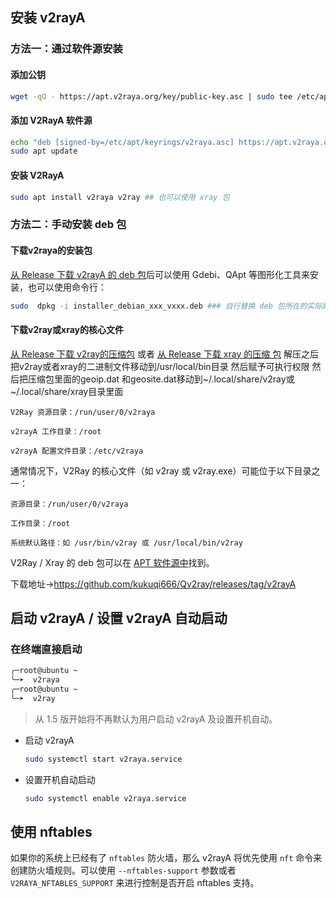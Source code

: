 
## 安装 v2rayA

### 方法一：通过软件源安装

#### 添加公钥

```bash
wget -qO - https://apt.v2raya.org/key/public-key.asc | sudo tee /etc/apt/keyrings/v2raya.asc
```

#### 添加 V2RayA 软件源

```bash
echo "deb [signed-by=/etc/apt/keyrings/v2raya.asc] https://apt.v2raya.org/ v2raya main" | sudo tee /etc/apt/sources.list.d/v2raya.list
sudo apt update
```

#### 安装 V2RayA

```bash
sudo apt install v2raya v2ray ## 也可以使用 xray 包
```

### 方法二：手动安装 deb 包

#### 下载v2raya的安装包
[从 Release 下载 v2rayA 的 deb 包](https://github.com/v2rayA/v2rayA/releases)后可以使用 Gdebi、QApt 等图形化工具来安装，也可以使用命令行：

```bash
sudo  dpkg -i installer_debian_xxx_vxxx.deb ### 自行替换 deb 包所在的实际路径
```
#### 下载v2ray或xray的核心文件
[从 Release 下载 v2ray的压缩包](https://github.com/v2fly/v2ray-core/releases/)
或者
[从 Release 下载 xray 的压缩 包](https://github.com/XTLS/Xray-core/releases)
解压之后把v2ray或者xray的二进制文件移动到/usr/local/bin目录 然后赋予可执行权限
然后把压缩包里面的geoip.dat 和geosite.dat移动到~/.local/share/v2ray或~/.local/share/xray目录里面

    V2Ray 资源目录：/run/user/0/v2raya
    
    v2rayA 工作目录：/root
    
    v2rayA 配置文件目录：/etc/v2raya

通常情况下，V2Ray 的核心文件（如 v2ray 或 v2ray.exe）可能位于以下目录之一：

    资源目录：/run/user/0/v2raya
    
    工作目录：/root
    
    系统默认路径：如 /usr/bin/v2ray 或 /usr/local/bin/v2ray



V2Ray / Xray 的 deb 包可以在 [APT 软件源中](https://github.com/v2rayA/v2raya-apt/tree/master/pool/main/)找到。


下载地址→https://github.com/kukuqi666/Qv2ray/releases/tag/v2rayA

## 启动 v2rayA / 设置 v2rayA 自动启动

### 在终端直接启动
```bash
╭─root@ubuntu ~
╰─➤  v2raya
╭─root@ubuntu ~
╰─➤  v2ray
```
> 从 1.5 版开始将不再默认为用户启动 v2rayA 及设置开机自动。

- 启动 v2rayA

  ```bash
  sudo systemctl start v2raya.service
  ```

- 设置开机自动启动

  ```bash
  sudo systemctl enable v2raya.service
  ```

<!-- ## 切换 iptables 为 iptables-nft

对于 Debian11 用户来说，iptables 已被弃用。安装 iptables 后，Debian 会自动设置使用 iptables-nft 作为后端。

安装 iptables，自动启用 iptables-nft：

```bash
apt install iptables
```

也可以手动设置使用 nftables 作为 iptables 的后端以进行适配：

```bash
update-alternatives --set iptables /usr/sbin/iptables-nft
update-alternatives --set ip6tables /usr/sbin/ip6tables-nft
update-alternatives --set arptables /usr/sbin/arptables-nft
update-alternatives --set ebtables /usr/sbin/ebtables-nft
```

如果你想切换回 legacy 版本：

```bash
update-alternatives --set iptables /usr/sbin/iptables-legacy
update-alternatives --set ip6tables /usr/sbin/ip6tables-legacy
update-alternatives --set arptables /usr/sbin/arptables-legacy
update-alternatives --set ebtables /usr/sbin/ebtables-legacy
```

切换后重启即可。 -->

## 使用 nftables

如果你的系统上已经有了 `nftables` 防火墙，那么 v2rayA 将优先使用 `nft` 命令来创建防火墙规则。可以使用 `--nftables-support` 参数或者 `V2RAYA_NFTABLES_SUPPORT` 来进行控制是否开启 nftables 支持。

